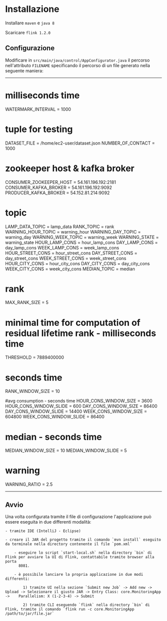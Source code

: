 # Installazione


Installare `maven` e `java 8`

Scaricare `flink 1.2.0`

## Configurazione

Modificare in `src/main/java/control/AppConfigurator.java` il percorso nell'attributo `FILENAME` specificando il percorso di un file generato nella seguente maniera:

---------------------------------------------------------------------------------------------------------------------

# milliseconds time
WATERMARK_INTERVAL = 1000

# tuple for testing
DATASET_FILE = /home/ec2-user/dataset.json
NUMBER_OF_CONTACT = 1000

# zookeeper host & kafka broker
CONSUMER_ZOOKEEPER_HOST = 54.161.196.192:2181
CONSUMER_KAFKA_BROKER = 54.161.196.192:9092
PRODUCER_KAFKA_BROKER = 54.152.81.214:9092

# topic
LAMP_DATA_TOPIC = lamp_data
RANK_TOPIC = rank
WARNING_HOUR_TOPIC = warning_hour
WARNING_DAY_TOPIC = warning_day
WARNING_WEEK_TOPIC = warning_week
WARNING_STATE = warning_state
HOUR_LAMP_CONS = hour_lamp_cons
DAY_LAMP_CONS = day_lamp_cons
WEEK_LAMP_CONS = week_lamp_cons
HOUR_STREET_CONS = hour_street_cons
DAY_STREET_CONS = day_street_cons
WEEK_STREET_CONS = week_street_cons
HOUR_CITY_CONS = hour_city_cons
DAY_CITY_CONS = day_city_cons
WEEK_CITY_CONS = week_city_cons
MEDIAN_TOPIC = median

# rank
MAX_RANK_SIZE = 5

# minimal time for computation of residual lifetime rank - milliseconds time
THRESHOLD = 7889400000

# seconds time
RANK_WINDOW_SIZE = 10

#avg consumption - seconds time
HOUR_CONS_WINDOW_SIZE = 3600
HOUR_CONS_WINDOW_SLIDE = 600
DAY_CONS_WINDOW_SIZE = 86400
DAY_CONS_WINDOW_SLIDE = 14400
WEEK_CONS_WINDOW_SIZE = 604800
WEEK_CONS_WINDOW_SLIDE = 86400

# median - seconds time
MEDIAN_WINDOW_SIZE = 10
MEDIAN_WINDOW_SLIDE = 5

# warning
WARNING_RATIO = 2.5




---------------------------------------------------------------------------------------------------------------------

## Avvio

Una volta configurata tramite il file di configurazione l'applicazione può essere eseguita in due differenti modalità:

	- tramite IDE (IntelliJ - Eclipse)

	- creare il JAR del progetto tramite il comando `mvn install` eseguito da terminale nella directory contenente il file `pom.xml`

		- eseguire lo script `start-local.sh` nella directory `bin` di Flink per avviare la UI di Flink, contattabile tramite browser alla porta 
		  8081. 

		- è possibile lanciare la propria applicazione in due modi differenti:

			1) tramite UI nella sezione `Submit new Job` -> Add new -> Upload -> Selezionare il giusto JAR -> Entry Class: core.MonitoringApp -> 	Parallelism: X (1-2-3-4) -> Submit

			2) tramite CLI eseguendo `flink` nella directory `bin` di Flink, tramite il comando `flink run -c core.MonitoringApp /path/to/jar/file.jar`

